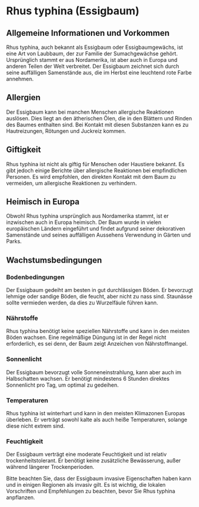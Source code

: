 # Rhus typhina (Essigbaum)

## Allgemeine Informationen und Vorkommen
Rhus typhina, auch bekannt als Essigbaum oder Essigbaumgewächs, ist eine Art von Laubbaum, der zur Familie der Sumachgewächse gehört. Ursprünglich stammt er aus Nordamerika, ist aber auch in Europa und anderen Teilen der Welt verbreitet. Der Essigbaum zeichnet sich durch seine auffälligen Samenstände aus, die im Herbst eine leuchtend rote Farbe annehmen.

## Allergien
Der Essigbaum kann bei manchen Menschen allergische Reaktionen auslösen. Dies liegt an den ätherischen Ölen, die in den Blättern und Rinden des Baumes enthalten sind. Bei Kontakt mit diesen Substanzen kann es zu Hautreizungen, Rötungen und Juckreiz kommen.

## Giftigkeit
Rhus typhina ist nicht als giftig für Menschen oder Haustiere bekannt. Es gibt jedoch einige Berichte über allergische Reaktionen bei empfindlichen Personen. Es wird empfohlen, den direkten Kontakt mit dem Baum zu vermeiden, um allergische Reaktionen zu verhindern.

## Heimisch in Europa
Obwohl Rhus typhina ursprünglich aus Nordamerika stammt, ist er inzwischen auch in Europa heimisch. Der Baum wurde in vielen europäischen Ländern eingeführt und findet aufgrund seiner dekorativen Samenstände und seines auffälligen Aussehens Verwendung in Gärten und Parks.

## Wachstumsbedingungen
### Bodenbedingungen
Der Essigbaum gedeiht am besten in gut durchlässigen Böden. Er bevorzugt lehmige oder sandige Böden, die feucht, aber nicht zu nass sind. Staunässe sollte vermieden werden, da dies zu Wurzelfäule führen kann.

### Nährstoffe
Rhus typhina benötigt keine speziellen Nährstoffe und kann in den meisten Böden wachsen. Eine regelmäßige Düngung ist in der Regel nicht erforderlich, es sei denn, der Baum zeigt Anzeichen von Nährstoffmangel.

### Sonnenlicht
Der Essigbaum bevorzugt volle Sonneneinstrahlung, kann aber auch im Halbschatten wachsen. Er benötigt mindestens 6 Stunden direktes Sonnenlicht pro Tag, um optimal zu gedeihen.

### Temperaturen
Rhus typhina ist winterhart und kann in den meisten Klimazonen Europas überleben. Er verträgt sowohl kalte als auch heiße Temperaturen, solange diese nicht extrem sind.

### Feuchtigkeit
Der Essigbaum verträgt eine moderate Feuchtigkeit und ist relativ trockenheitstolerant. Er benötigt keine zusätzliche Bewässerung, außer während längerer Trockenperioden.

Bitte beachten Sie, dass der Essigbaum invasive Eigenschaften haben kann und in einigen Regionen als invasiv gilt. Es ist wichtig, die lokalen Vorschriften und Empfehlungen zu beachten, bevor Sie Rhus typhina anpflanzen.
